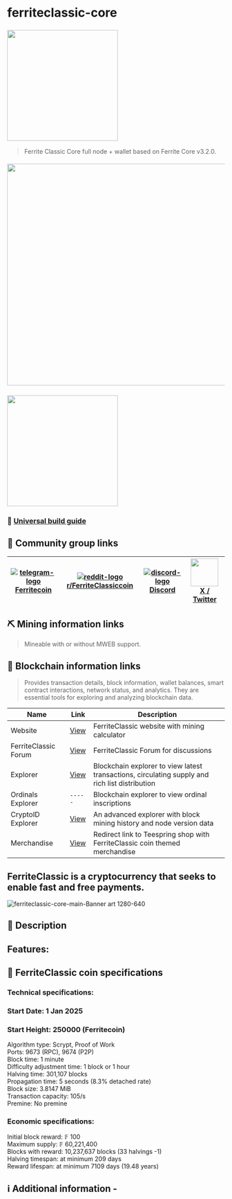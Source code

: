 # ferriteclassic-core
### <a href="https://ferritecoin.org/" target="_blank"><img width=256 src="https://github.com/koh-gt/ferrite-core/assets/101822992/bddf138c-659d-45cb-83ee-dbc783bffd18" /></a>

> Ferrite Classic Core full node + wallet based on Ferrite Core v3.2.0.<br>


##### <a href="https://github.com/koh-gt/ferriteclassic-core/releases" target="_blank"><img width=512 src="https://github.com/koh-gt/ferriteclassic-core/assets/101822992/e0a14905-5779-437b-b936-30fa7361342c" /></a>
##### <p align=left><a href="https://github.com/koh-gt/ferriteclassic-wallet/releases" target="_blank"><img width=256 src="https://github.com/user-attachments/assets/635dcef7-fa5b-4618-a481-1a0657d5341f" /></a></p>

### 📖 [Universal build guide](https://github.com/koh-gt/ferriteclassic-core/wiki/Universal-Build-Guide)

## 💬 Community group links
| [![telegram-logo](https://raw.githubusercontent.com/gauravghongde/social-icons/9d939e1c5b7ea4a24ac39c3e4631970c0aa1b920/SVG/Color/Telegram.svg)](https://t.me/ferrite_core) [Ferritecoin](https://t.me/ferrite_core) | [![reddit-logo](https://raw.githubusercontent.com/gauravghongde/social-icons/9d939e1c5b7ea4a24ac39c3e4631970c0aa1b920/SVG/Color/Reddit.svg)](https://www.reddit.com/r/Ferritecoin) [r/FerriteClassiccoin](https://www.reddit.com/r/FerriteClassiccoin) | [![discord-logo](https://raw.githubusercontent.com/gauravghongde/social-icons/9d939e1c5b7ea4a24ac39c3e4631970c0aa1b920/SVG/Color/Discord.svg)](https://discord.gg/qKgF5xhS5p) [Discord](https://discord.gg/qKgF5xhS5p) | <a href="https://x.com/ferriteclassiccoin"><img width=64 src="https://github.com/koh-gt/koh-gt/blob/main/img/x-fecc-logo-transparent.gif?raw=true"></a> [X / Twitter](https://x.com/ferriteclassiccoin) |
|--|--|--|--|



## ⛏️ Mining information links
> Mineable with or without MWEB support.



## 📌 Blockchain information links
> Provides transaction details, block information, wallet balances, smart contract interactions, network status, and analytics. They are essential tools for exploring and analyzing blockchain data.
> 
| Name                      | Link                                            | Description                                                          |
|---------------------------|-------------------------------------------------|----------------------------------------------------------------------|
| Website                   | [View](https://ferritecoin.org) | FerriteClassic website with mining calculator |
| FerriteClassic Forum             | [View](https://ferritecoin.org:52443) | FerriteClassic Forum for discussions |
| Explorer                  | [View](https://explorer.ferritecoin.org) | Blockchain explorer to view latest transactions, circulating supply and rich list distribution |
| Ordinals Explorer         | `-----`                                   | Blockchain explorer to view ordinal inscriptions |
| CryptoID Explorer         | [View](https://btc.cryptoid.info/fecc/) | An advanced explorer with block mining history and node version data |
| Merchandise               | [View](http://shop.ferritecoin.org) | Redirect link to Teespring shop with FerriteClassic coin themed merchandise |

## FerriteClassic is a cryptocurrency that seeks to enable fast and free payments.  <br>

![ferriteclassic-core-main-Banner art 1280-640](https://user-images.githubusercontent.com/101822992/204157973-5025ca19-d12b-4656-9b7a-2f3956b34c9f.png)

## 📝 Description

## Features:

## 📐 FerriteClassic coin specifications
### Technical specifications: <br/>
### Start Date: 1 Jan 2025
### Start Height: 250000 (Ferritecoin)

Algorithm type: Scrypt, Proof of Work <br/>
Ports: 9673 (RPC), 9674 (P2P) <br/>
Block time: 1 minute <br/>
Difficulty adjustment time: 1 block or 1 hour <br/>
Halving time: 301,107 blocks <br/>
Propagation time: 5 seconds (8.3% detached rate) <br/>
Block size: 3.8147 MiB <br/>
Transaction capacity: 105/s <br/>
Premine: No premine <br/>

### Economic specifications: <br/>

Initial block reward: 𝔽 100 <br/>
Maximum supply: 𝔽 60,221,400 <br/>
Blocks with reward: 10,237,637 blocks (33 halvings -1) <br/>
Halving timespan: at minimum 209 days <br/>
Reward lifespan: at minimum 7109 days (19.48 years) <br/>
 
## ℹ️ Additional information - 


